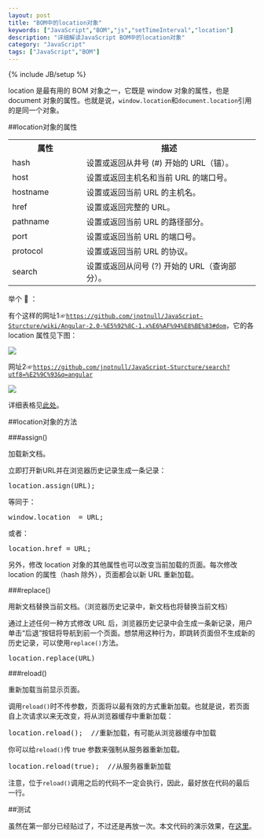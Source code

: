 ```yaml
---
layout: post
title: "BOM中的location对象"
keywords: ["JavaScript","BOM","js","setTimeInterval","location"]
description: "详细解读JavaScript BOM中的location对象"
category: "JavaScript"
tags: ["JavaScript","BOM"]
---
```

{% include JB/setup %}

location 是最有用的 BOM 对象之一，它既是 window 对象的属性，也是 document 对象的属性。也就是说，`window.location`和`document.location`引用的是同一个对象。

##location对象的属性

<table>
  <tr>
    <th style="width:30%">属性</th>
    <th>描述</th>
  </tr>
  <tr>
    <td>hash</td>
    <td>设置或返回从井号 (#) 开始的 URL（锚）。</td>
  </tr>
  <tr>
    <td>host</td>
    <td>设置或返回主机名和当前 URL 的端口号。</td>
  </tr>
  <tr>
    <td>hostname</td>
    <td>设置或返回当前 URL 的主机名。</td>
  </tr>
  <tr>
    <td>href</td>
    <td>设置或返回完整的 URL。</td>
  </tr>
  <tr>
    <td>pathname</td>
    <td>设置或返回当前 URL 的路径部分。</td>
  </tr>
  <tr>
    <td>port</td>
    <td>设置或返回当前 URL 的端口号。</td>
  </tr>
  <tr>
    <td>protocol</td>
    <td>设置或返回当前 URL 的协议。</td>
  </tr>
  <tr>
    <td>search</td>
    <td>设置或返回从问号 (?) 开始的 URL（查询部分）。</td>
  </tr>
  </table>

  举个 🌰 ：

  有个这样的网址1☞<code class="txt">https://github.com/jnotnull/JavaScript-Sturcture/wiki/Angular-2.0-%E5%92%8C-1.x%E6%AF%94%E8%BE%83#dom</code>，它的各 location 属性见下图：

  ![](https://cdnmagic.github.io/pic/o_1apii51m71omu10841rp21paijl39.png)

网址2☞<code class="txt">https://github.com/jnotnull/JavaScript-Sturcture/search?utf8=%E2%9C%93&q=angular</code>

![](https://cdnmagic.github.io/pic/o_1apiid1i814mr447at8an4v1oe.png)

  详细表格见[此处](http://blog.hardworking.top/example/location/)。

##location对象的方法

###assign()

加载新文档。

立即打开新URL并在浏览器历史记录生成一条记录：

<pre>
location.assign(URL);
</pre>

等同于：

<pre>
window.location  = URL;
</pre>

或者：

<pre>
location.href = URL;
</pre>

另外，修改 location 对象的其他属性也可以改变当前加载的页面。每次修改 location 的属性（hash 除外），页面都会以新 URL 重新加载。

###replace()

用新文档替换当前文档。（浏览器历史记录中，新文档也将替换当前文档）

通过上述任何一种方式修改 URL 后，浏览器历史记录中会生成一条新记录，用户单击“后退”按钮将导航到前一个页面。想禁用这种行为，即跳转页面但不生成新的历史记录，可以使用`replace()`方法。

<pre>
location.replace(URL)
</pre>

###reload()

重新加载当前显示页面。

调用`reload()`时不传参数，页面将以最有效的方式重新加载。也就是说，若页面自上次请求以来无改变，将从浏览器缓存中重新加载：

<pre>
location.reload();	//重新加载，有可能从浏览器缓存中加载
</pre>

你可以给`reload()`传 true 参数来强制从服务器重新加载。

<pre>
location.reload(true);	//从服务器重新加载
</pre>

注意，位于`reload()`调用之后的代码不一定会执行，因此，最好放在代码的最后一行。

##测试

虽然在第一部分已经贴过了，不过还是再放一次。本文代码的演示效果，在[这里](http://blog.hardworking.top/example/location/)。